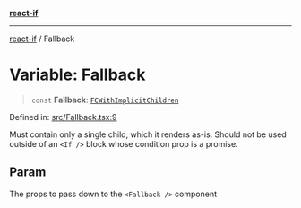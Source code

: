 [**react-if**](../README.md)

***

[react-if](../globals.md) / Fallback

# Variable: Fallback

> `const` **Fallback**: [`FCWithImplicitChildren`](../type-aliases/FCWithImplicitChildren.md)

Defined in: [src/Fallback.tsx:9](https://github.com/romac/react-if/blob/b159d77ea0ec0513ecc49810dbe73b4fe02663b8/src/Fallback.tsx#L9)

Must contain only a single child, which it renders as-is.
Should not be used outside of an `<If />` block whose condition prop is a promise.

## Param

The props to pass down to the `<Fallback />` component
